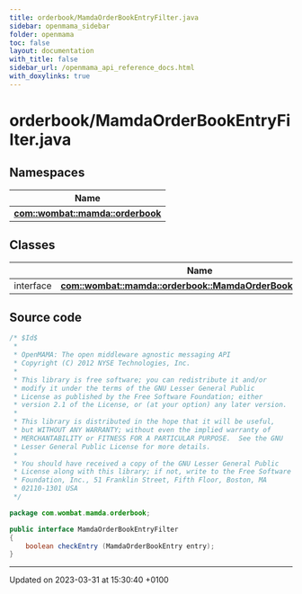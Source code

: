```yaml
---
title: orderbook/MamdaOrderBookEntryFilter.java
sidebar: openmama_sidebar
folder: openmama
toc: false
layout: documentation
with_title: false
sidebar_url: /openmama_api_reference_docs.html
with_doxylinks: true
---
```


# orderbook/MamdaOrderBookEntryFilter.java



## Namespaces

| Name           |
| -------------- |
| **[com::wombat::mamda::orderbook](namespacecom_1_1wombat_1_1mamda_1_1orderbook.html)**  |

## Classes

|                | Name           |
| -------------- | -------------- |
| interface | **[com::wombat::mamda::orderbook::MamdaOrderBookEntryFilter](interfacecom_1_1wombat_1_1mamda_1_1orderbook_1_1MamdaOrderBookEntryFilter.html)**  |




## Source code

```java
/* $Id$
 *
 * OpenMAMA: The open middleware agnostic messaging API
 * Copyright (C) 2012 NYSE Technologies, Inc.
 *
 * This library is free software; you can redistribute it and/or
 * modify it under the terms of the GNU Lesser General Public
 * License as published by the Free Software Foundation; either
 * version 2.1 of the License, or (at your option) any later version.
 *
 * This library is distributed in the hope that it will be useful,
 * but WITHOUT ANY WARRANTY; without even the implied warranty of
 * MERCHANTABILITY or FITNESS FOR A PARTICULAR PURPOSE.  See the GNU
 * Lesser General Public License for more details.
 *
 * You should have received a copy of the GNU Lesser General Public
 * License along with this library; if not, write to the Free Software
 * Foundation, Inc., 51 Franklin Street, Fifth Floor, Boston, MA
 * 02110-1301 USA
 */

package com.wombat.mamda.orderbook;

public interface MamdaOrderBookEntryFilter
{
    boolean checkEntry (MamdaOrderBookEntry entry);
}
```


-------------------------------

Updated on 2023-03-31 at 15:30:40 +0100

